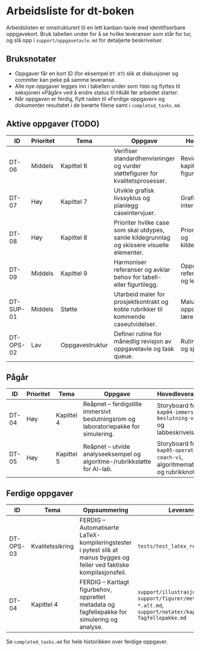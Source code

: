 # Arbeidsliste for dt-boken

Arbeidslisten er omstrukturert til en lett kanban-tavle med identifiserbare oppgavekort.
Bruk tabellen under for å se hvilke leveranser som står for tur, og slå opp i
`support/oppgavetavle.md` for detaljerte beskrivelser.

## Bruksnotater
- Oppgaver får en kort ID (for eksempel `DT-07`) slik at diskusjoner og commiter kan
  peke på samme leveranse.
- Alle nye oppgaver legges inn i tabellen under som `TODO` og flyttes til seksjonen
  «Pågår» ved å endre status til `PÅGÅR` før arbeidet starter.
- Når oppgaven er ferdig, flytt raden til «Ferdige oppgaver» og dokumenter resultatet
  i de berørte filene samt i `completed_tasks.md`.

## Aktive oppgaver (TODO)

| ID | Prioritet | Tema | Oppgave | Hovedleveranse | Koblinger |
| --- | --- | --- | --- | --- | --- |
| DT-06 | Middels | Kapittel 6 | Verifiser standardhenvisninger og vurder støttefigurer for kvalitetsprosesser. | Revidert kapittelavsnitt og figurplan. | `plan.md` (Kapittel 6), `support/illustrasjonsplan.md` |
| DT-07 | Høy | Kapittel 7 | Utvikle grafisk livssyklus og planlegg caseintervjuer. | Grafikkutkast og intervjuliste. | `plan.md` (Kapittel 7), `support/illustrasjonsplan.md` |
| DT-08 | Høy | Kapittel 8 | Prioriter hvilke case som skal utdypes, samle kildegrunnlag og skissere visuelle elementer. | Prioritert caseliste og kildeoppsummering. | `plan.md` (Kapittel 8), `support/appendiks-ressurser.tex` |
| DT-09 | Middels | Kapittel 9 | Harmoniser referanser og avklar behov for tabell- eller figurtilegg. | Oppdatert referanseoversikt og leveranseplan. | `plan.md` (Kapittel 9), `support/referanser.bib` |
| DT-SUP-01 | Middels | Støtte | Utarbeid maler for prosjektkontrakt og koble rubrikker til kommende caseutvidelser. | Malutkast og oppdatert lærerveiledning. | `plan.md` (Støtte), `support/larerveiledning.tex` |
| DT-OPS-02 | Lav | Oppgavestruktur | Definer rutine for månedlig revisjon av oppgavetavle og task queue. | Rutinebeskrivelse og sjekkliste. | `support/oppgavetavle.md` |

## Pågår

| ID | Prioritet | Tema | Oppgave | Hovedleveranse | Koblinger |
| --- | --- | --- | --- | --- | --- |
| DT-04 | Høy | Kapittel 4 | Reåpnet – ferdigstille immersivt beslutningsrom og laboratoriepakke for simulering. | Storyboard for `kap04-immersiv-beslutning-v1` og labbeskrivelse. | `support/illustrasjonsplan.md`, `support/notater/kap04-immersiv-case.md` |
| DT-05 | Høy | Kapittel 5 | Reåpnet – utvide analyseeksempel og algoritme-/rubrikkstøtte for AI-lab. | Storyboard for `kap05-operator-coach-v1`, algoritmematrise og rubrikknotat. | `support/illustrasjonsplan.md`, `support/notater/kap05-algoritmematrise-utvidelse.md` |

## Ferdige oppgaver

| ID | Tema | Oppsummering | Leveranser |
| --- | --- | --- | --- |
| DT-OPS-03 | Kvalitetssikring | FERDIG – Automatiserte LaTeX-kompileringstester i pytest slik at manus bygges og feiler ved faktiske kompilasjonsfeil. | `tests/test_latex_referanser.py` |
| DT-04 | Kapittel 4 | FERDIG – Kartlagt figurbehov, opprettet metadata og fagfellepakke for simulering og analyse. | `support/illustrasjonsplan.md`, `support/figurer/metadata/kap04-*.alt.md`, `support/notater/kap04-fagfellepakke.md` |


Se `completed_tasks.md` for hele historikken over ferdige oppgaver.
